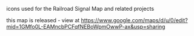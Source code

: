 icons used for the Railroad Signal Map and related projects

this map is released - view at https://www.google.com/maps/d/u/0/edit?mid=1GMfo0L-EAMncbPCFqfNEBoWpmOwwP-ax&usp=sharing
